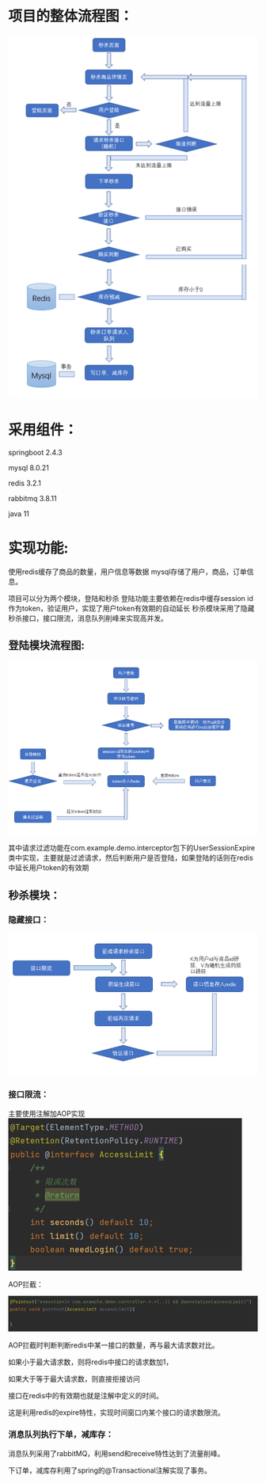 # 项目的整体流程图：

![img.png](projectChart.png)

# 采用组件：

springboot 2.4.3

mysql 8.0.21

redis 3.2.1

rabbitmq 3.8.11

java 11

# 实现功能:

使用redis缓存了商品的数量，用户信息等数据
mysql存储了用户，商品，订单信息。

项目可以分为两个模块，登陆和秒杀
登陆功能主要依赖在redis中缓存session id作为token，验证用户，实现了用户token有效期的自动延长
秒杀模块采用了隐藏秒杀接口，接口限流，消息队列削峰来实现高并发。

## 登陆模块流程图:
![img.png](loginChart.png)

其中请求过滤功能在com.example.demo.interceptor包下的UserSessionExpire类中实现，主要就是过滤请求，然后判断用户是否登陆，如果登陆的话则在redis中延长用户token的有效期



## 秒杀模块：

### 隐藏接口：
![img.png](hideApiChart.png)
### 接口限流：

主要使用注解加AOP实现
![img.png](img.png)

 AOP拦截：

![img_1.png](img_1.png)

AOP拦截时判断判断redis中某一接口的数量，再与最大请求数对比。

如果小于最大请求数，则将redis中接口的请求数加1，

如果大于等于最大请求数，则直接拒接访问

接口在redis中的有效期也就是注解中定义的时间。

这是利用redis的expire特性，实现时间窗口内某个接口的请求数限流。




### 消息队列执行下单，减库存：

消息队列采用了rabbitMQ，利用send和receive特性达到了流量削峰。

下订单，减库存利用了spring的@Transactional注解实现了事务。





